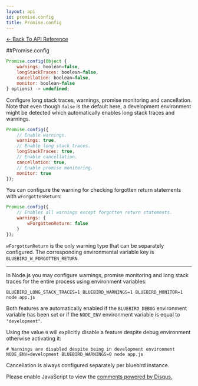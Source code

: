 ```yaml
---
layout: api
id: promise.config
title: Promise.config
---
```



[← Back To API Reference](/docs/api-reference.html)
<div class="api-code-section"><markdown>
##Promise.config

```js
Promise.config(Object {
    warnings: boolean=false,
    longStackTraces: boolean=false,
    cancellation: boolean=false,
    monitor: boolean=false
} options) -> undefined;
```

Configure long stack traces, warnings, promise monitoring and cancellation. Note that even though `false` is the default here, a development environment might be detected which automatically enables long stack traces and warnings.

```js
Promise.config({
    // Enable warnings.
    warnings: true,
    // Enable long stack traces.
    longStackTraces: true,
    // Enable cancellation.
    cancellation: true,
    // Enable promise monitoring.
    monitor: true
});
```

You can configure the warning for checking forgotten return statements with `wForgottenReturn`:

```js
Promise.config({
    // Enables all warnings except forgotten return statements.
    warnings: {
        wForgottenReturn: false
    }
});
```

`wForgottenReturn` is the only warning type that can be separately configured. The corresponding environmental variable key is `BLUEBIRD_W_FORGOTTEN_RETURN`.

<hr>



In Node.js you may configure warnings, promise monitoring and long stack traces for the entire process using environment variables:

```
BLUEBIRD_LONG_STACK_TRACES=1 BLUEBIRD_WARNINGS=1 BLUEBIRD_MONITOR=1 node app.js
```

Both features are automatically enabled if the `BLUEBIRD_DEBUG` environment variable has been set or if the `NODE_ENV` environment variable is equal to `"development"`.

Using the value `0` will explicitly disable a feature despite debug environment otherwise activating it:

```
# Warnings are disabled despite being in development environment
NODE_ENV=development BLUEBIRD_WARNINGS=0 node app.js
```

Cancellation is always configured separately per bluebird instance.

</markdown></div>

<div id="disqus_thread"></div>
<script type="text/javascript">
    var disqus_title = "Promise.config";
    var disqus_shortname = "bluebirdjs";
    var disqus_identifier = "disqus-id-promise.config";

    (function() {
        var dsq = document.createElement("script"); dsq.type = "text/javascript"; dsq.async = true;
        dsq.src = "//" + disqus_shortname + ".disqus.com/embed.js";
        (document.getElementsByTagName("head")[0] || document.getElementsByTagName("body")[0]).appendChild(dsq);
    })();
</script>
<noscript>Please enable JavaScript to view the <a href="https://disqus.com/?ref_noscript" rel="nofollow">comments powered by Disqus.</a></noscript>
